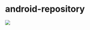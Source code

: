 android-repository
===============



![](https://github.com/ruzhan123/android-repository/raw/master/gif/image.png)

